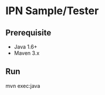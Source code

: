 IPN Sample/Tester
=================

Prerequisite
------------
* Java 1.6+
* Maven 3.x

Run
---
mvn exec:java

